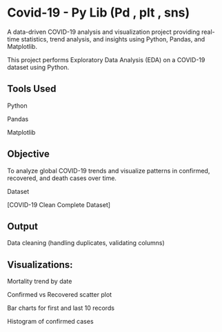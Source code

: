# Covid-19 - Py Lib (Pd , plt , sns)
A data-driven COVID-19 analysis and visualization project providing real-time statistics, trend analysis, and insights using Python, Pandas, and Matplotlib.

This project performs Exploratory Data Analysis (EDA) on a COVID-19 dataset using Python.

## Tools Used

Python

Pandas

Matplotlib

## Objective

To analyze global COVID-19 trends and visualize patterns in confirmed, recovered, and death cases over time.

Dataset

[COVID-19 Clean Complete Dataset]

## Output

Data cleaning (handling duplicates, validating columns)

## Visualizations:

Mortality trend by date

Confirmed vs Recovered scatter plot

Bar charts for first and last 10 records

Histogram of confirmed cases
